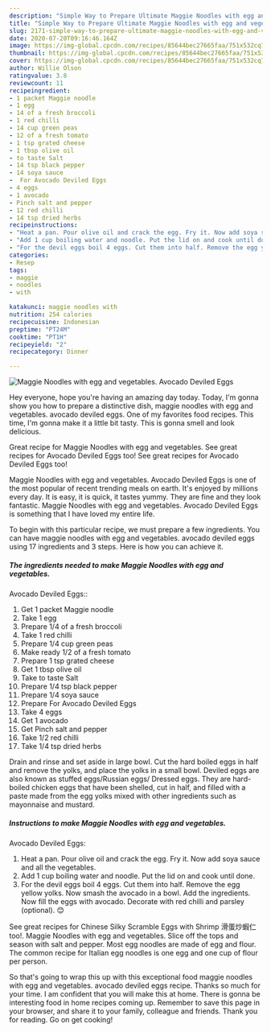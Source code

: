 ```yaml
---
description: "Simple Way to Prepare Ultimate Maggie Noodles with egg and vegetables. Avocado Deviled Eggs"
title: "Simple Way to Prepare Ultimate Maggie Noodles with egg and vegetables. Avocado Deviled Eggs"
slug: 2171-simple-way-to-prepare-ultimate-maggie-noodles-with-egg-and-vegetables-avocado-deviled-eggs
date: 2020-07-20T09:16:46.164Z
image: https://img-global.cpcdn.com/recipes/85644bec27665faa/751x532cq70/maggie-noodles-with-egg-and-vegetables-avocado-deviled-eggs-recipe-main-photo.jpg
thumbnail: https://img-global.cpcdn.com/recipes/85644bec27665faa/751x532cq70/maggie-noodles-with-egg-and-vegetables-avocado-deviled-eggs-recipe-main-photo.jpg
cover: https://img-global.cpcdn.com/recipes/85644bec27665faa/751x532cq70/maggie-noodles-with-egg-and-vegetables-avocado-deviled-eggs-recipe-main-photo.jpg
author: Willie Olson
ratingvalue: 3.8
reviewcount: 11
recipeingredient:
- 1 packet Maggie noodle
- 1 egg
- 14 of a fresh broccoli
- 1 red chilli
- 14 cup green peas
- 12 of a fresh tomato
- 1 tsp grated cheese
- 1 tbsp olive oil
- to taste Salt
- 14 tsp black pepper
- 14 soya sauce
-  For Avocado Deviled Eggs
- 4 eggs
- 1 avocado
- Pinch salt and pepper
- 12 red chilli
- 14 tsp dried herbs
recipeinstructions:
- "Heat a pan. Pour olive oil and crack the egg. Fry it. Now add soya sauce and all the vegetables."
- "Add 1 cup boiling water and noodle. Put the lid on and cook until done."
- "For the devil eggs boil 4 eggs. Cut them into half. Remove the egg yellow yolks. Now smash the avocado in a bowl. Add the ingredients. Now fill the eggs with avocado. Decorate with red chilli and parsley (optional). 😊"
categories:
- Resep
tags:
- maggie
- noodles
- with

katakunci: maggie noodles with
nutrition: 254 calories
recipecuisine: Indonesian
preptime: "PT24M"
cooktime: "PT1H"
recipeyield: "2"
recipecategory: Dinner

---
```



![Maggie Noodles with egg and vegetables.
Avocado Deviled Eggs](https://img-global.cpcdn.com/recipes/85644bec27665faa/751x532cq70/maggie-noodles-with-egg-and-vegetables-avocado-deviled-eggs-recipe-main-photo.jpg)

Hey everyone, hope you're having an amazing day today. Today, I'm gonna show you how to prepare a distinctive dish, maggie noodles with egg and vegetables.
avocado deviled eggs. One of my favorites food recipes. This time, I'm gonna make it a little bit tasty. This is gonna smell and look delicious.

Great recipe for Maggie Noodles with egg and vegetables. See great recipes for Avocado Deviled Eggs too! See great recipes for Avocado Deviled Eggs too!

Maggie Noodles with egg and vegetables.
Avocado Deviled Eggs is one of the most popular of recent trending meals on earth. It's enjoyed by millions every day. It is easy, it is quick, it tastes yummy. They are fine and they look fantastic. Maggie Noodles with egg and vegetables.
Avocado Deviled Eggs is something that I have loved my entire life.


To begin with this particular recipe, we must prepare a few ingredients. You can have maggie noodles with egg and vegetables.
avocado deviled eggs using 17 ingredients and 3 steps. Here is how you can achieve it.

##### The ingredients needed to make Maggie Noodles with egg and vegetables.
Avocado Deviled Eggs::

1. Get 1 packet Maggie noodle
1. Take 1 egg
1. Prepare 1/4 of a fresh broccoli
1. Take 1 red chilli
1. Prepare 1/4 cup green peas
1. Make ready 1/2 of a fresh tomato
1. Prepare 1 tsp grated cheese
1. Get 1 tbsp olive oil
1. Take to taste Salt
1. Prepare 1/4 tsp black pepper
1. Prepare 1/4 soya sauce
1. Prepare  For Avocado Deviled Eggs
1. Take 4 eggs
1. Get 1 avocado
1. Get Pinch salt and pepper
1. Take 1/2 red chilli
1. Take 1/4 tsp dried herbs


Drain and rinse and set aside in large bowl. Cut the hard boiled eggs in half and remove the yolks, and place the yolks in a small bowl. Deviled eggs are also known as stuffed eggs/Russian eggs/ Dressed eggs. They are hard-boiled chicken eggs that have been shelled, cut in half, and filled with a paste made from the egg yolks mixed with other ingredients such as mayonnaise and mustard. 

##### Instructions to make Maggie Noodles with egg and vegetables.
Avocado Deviled Eggs:

1. Heat a pan. Pour olive oil and crack the egg. Fry it. Now add soya sauce and all the vegetables.
1. Add 1 cup boiling water and noodle. Put the lid on and cook until done.
1. For the devil eggs boil 4 eggs. Cut them into half. Remove the egg yellow yolks. Now smash the avocado in a bowl. Add the ingredients. Now fill the eggs with avocado. Decorate with red chilli and parsley (optional). 😊


See great recipes for Chinese Silky Scramble Eggs with Shrimp 滑蛋炒蝦仁 too!. Maggie Noodles with egg and vegetables. Slice off the tops and season with salt and pepper. Most egg noodles are made of egg and flour. The common recipe for Italian egg noodles is one egg and one cup of flour per person. 

So that's going to wrap this up with this exceptional food maggie noodles with egg and vegetables.
avocado deviled eggs recipe. Thanks so much for your time. I am confident that you will make this at home. There is gonna be interesting food in home recipes coming up. Remember to save this page in your browser, and share it to your family, colleague and friends. Thank you for reading. Go on get cooking!
